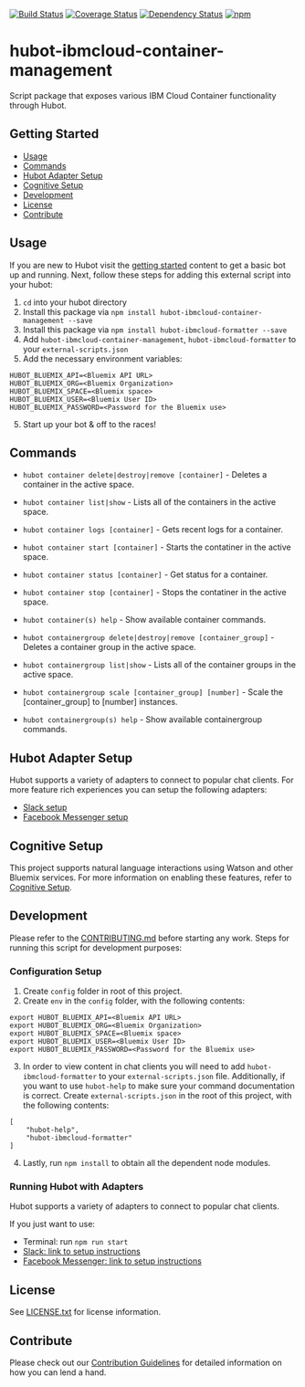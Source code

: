 [![Build Status](https://travis-ci.org/ibm-cloud-solutions/hubot-ibmcloud-container-management.svg?branch=master)](https://travis-ci.org/ibm-cloud-solutions/hubot-ibmcloud-container-management)
[![Coverage Status](https://coveralls.io/repos/github/ibm-cloud-solutions/hubot-ibmcloud-container-management/badge.svg?branch=master)](https://coveralls.io/github/ibm-cloud-solutions/hubot-ibmcloud-container-management?branch=master)
[![Dependency Status](https://dependencyci.com/github/ibm-cloud-solutions/hubot-ibmcloud-container-management/badge)](https://dependencyci.com/github/ibm-cloud-solutions/hubot-ibmcloud-container-management)
[![npm](https://img.shields.io/npm/v/hubot-ibmcloud-container-management.svg?maxAge=2592000)](https://www.npmjs.com/package/hubot-ibmcloud-container-management)

# hubot-ibmcloud-container-management

Script package that exposes various IBM Cloud Container functionality through Hubot.

## Getting Started
  * [Usage](#usage)
  * [Commands](#commands)
  * [Hubot Adapter Setup](#hubot-adapter-setup)
  * [Cognitive Setup](#cognitive-setup)
  * [Development](#development)
  * [License](#license)
  * [Contribute](#contribute)

## Usage

If you are new to Hubot visit the [getting started](https://hubot.github.com/docs/) content to get a basic bot up and running.  Next, follow these steps for adding this external script into your hubot:

1. `cd` into your hubot directory
2. Install this package via `npm install hubot-ibmcloud-container-management --save`
2. Install this package via `npm install hubot-ibmcloud-formatter --save`
3. Add `hubot-ibmcloud-container-management`, `hubot-ibmcloud-formatter` to your `external-scripts.json`
4. Add the necessary environment variables:
```
HUBOT_BLUEMIX_API=<Bluemix API URL>
HUBOT_BLUEMIX_ORG=<Bluemix Organization>
HUBOT_BLUEMIX_SPACE=<Bluemix space>
HUBOT_BLUEMIX_USER=<Bluemix User ID>
HUBOT_BLUEMIX_PASSWORD=<Password for the Bluemix use>
```

5. Start up your bot & off to the races!


## Commands

- `hubot container delete|destroy|remove [container]` - Deletes a container in the active space.
- `hubot container list|show` - Lists all of the containers in the active space.
- `hubot container logs [container]` - Gets recent logs for a container.
- `hubot container start [container]` - Starts the contatiner in the active space.
- `hubot container status [container]` - Get status for a container.
- `hubot container stop [container]` - Stops the contatiner in the active space.
- `hubot container(s) help` - Show available container commands.

- `hubot containergroup delete|destroy|remove [container_group]` - Deletes a container group in the active space.
- `hubot containergroup list|show` - Lists all of the container groups in the active space.
- `hubot containergroup scale [container_group] [number]` - Scale the [container_group] to [number] instances.
- `hubot containergroup(s) help` - Show available containergroup commands.

## Hubot Adapter Setup

Hubot supports a variety of adapters to connect to popular chat clients.  For more feature rich experiences you can setup the following adapters:
- [Slack setup](https://github.com/ibm-cloud-solutions/hubot-ibmcloud-container-management/blob/master/docs/adapters/slack.md)
- [Facebook Messenger setup](https://github.com/ibm-cloud-solutions/hubot-ibmcloud-container-management/blob/master/docs/adapters/facebook.md)

## Cognitive Setup

This project supports natural language interactions using Watson and other Bluemix services.  For more information on enabling these features, refer to [Cognitive Setup](https://github.com/ibm-cloud-solutions/hubot-ibmcloud-nlc/blob/master/docs/cognitiveSetup.md).

## Development

Please refer to the [CONTRIBUTING.md](https://github.com/ibm-cloud-solutions/hubot-ibmcloud-container-management/blob/master/CONTRIBUTING.md) before starting any work.  Steps for running this script for development purposes:

### Configuration Setup

1. Create `config` folder in root of this project.
2. Create `env` in the `config` folder, with the following contents:
```
export HUBOT_BLUEMIX_API=<Bluemix API URL>
export HUBOT_BLUEMIX_ORG=<Bluemix Organization>
export HUBOT_BLUEMIX_SPACE=<Bluemix space>
export HUBOT_BLUEMIX_USER=<Bluemix User ID>
export HUBOT_BLUEMIX_PASSWORD=<Password for the Bluemix use>
```
3. In order to view content in chat clients you will need to add `hubot-ibmcloud-formatter` to your `external-scripts.json` file. Additionally, if you want to use `hubot-help` to make sure your command documentation is correct. Create `external-scripts.json` in the root of this project, with the following contents:
```
[
	"hubot-help",
	"hubot-ibmcloud-formatter"
]
```
4. Lastly, run `npm install` to obtain all the dependent node modules.

### Running Hubot with Adapters

Hubot supports a variety of adapters to connect to popular chat clients.

If you just want to use:
 - Terminal: run `npm run start`
 - [Slack: link to setup instructions](https://github.com/ibm-cloud-solutions/hubot-ibmcloud-container-management/blob/master/docs/adapters/slack.md)
 - [Facebook Messenger: link to setup instructions](https://github.com/ibm-cloud-solutions/hubot-ibmcloud-container-management/blob/master/docs/adapters/facebook.md)

## License <a id="license"></a>

See [LICENSE.txt](https://github.com/ibm-cloud-solutions/hubot-ibmcloud-container-management/blob/master/LICENSE.txt) for license information.

## Contribute <a id="contribute"></a>

Please check out our [Contribution Guidelines](https://github.com/ibm-cloud-solutions/hubot-ibmcloud-container-management/blob/master/CONTRIBUTING.md) for detailed information on how you can lend a hand.
